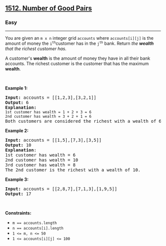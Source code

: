 ​<h2><a href="https://leetcode.com/problems/number-of-good-pairs/">1512. Number of Good Pairs</a></h2>
<h3>Easy</h3>
<hr>
<div>
  <p>
    You are given an <code>m x n</code> integer grid <code>accounts</code> where
    <code>accounts[i][j]</code> is the amount of money the
    <code
      >i&ZeroWidthSpace;&ZeroWidthSpace;&ZeroWidthSpace;&ZeroWidthSpace;&ZeroWidthSpace;<sup>&ZeroWidthSpace;&ZeroWidthSpace;&ZeroWidthSpace;&ZeroWidthSpace;&ZeroWidthSpace;&ZeroWidthSpace;th</sup>&ZeroWidthSpace;&ZeroWidthSpace;&ZeroWidthSpace;&ZeroWidthSpace;</code
    >
    customer has in the
    <code
      >j&ZeroWidthSpace;&ZeroWidthSpace;&ZeroWidthSpace;&ZeroWidthSpace;&ZeroWidthSpace;<sup
        >&ZeroWidthSpace;&ZeroWidthSpace;&ZeroWidthSpace;&ZeroWidthSpace;&ZeroWidthSpace;&ZeroWidthSpace;th</sup
      ></code
    >&ZeroWidthSpace;&ZeroWidthSpace;&ZeroWidthSpace;&ZeroWidthSpace; bank.
    Return<em> the <strong>wealth</strong> that the richest customer has.</em>
  </p>

  <p>
    A customer's <strong>wealth</strong> is the amount of money they have in all
    their bank accounts. The richest customer is the customer that has the
    maximum <strong>wealth</strong>.
  </p>

  <p>&nbsp;</p>
  <p><strong class="example">Example 1:</strong></p>

  <pre><strong>Input:</strong> accounts = [[1,2,3],[3,2,1]]
<strong>Output:</strong> 6
<strong>Explanation</strong><strong>:</strong>
<code>1st customer has wealth = 1 + 2 + 3 = 6
</code><code>2nd customer has wealth = 3 + 2 + 1 = 6
</code>Both customers are considered the richest with a wealth of 6 each, so return 6.
</pre>

  <p><strong class="example">Example 2:</strong></p>

  <pre><strong>Input:</strong> accounts = [[1,5],[7,3],[3,5]]
<strong>Output:</strong> 10
<strong>Explanation</strong>: 
1st customer has wealth = 6
2nd customer has wealth = 10 
3rd customer has wealth = 8
The 2nd customer is the richest with a wealth of 10.</pre>

  <p><strong class="example">Example 3:</strong></p>

  <pre><strong>Input:</strong> accounts = [[2,8,7],[7,1,3],[1,9,5]]
<strong>Output:</strong> 17
</pre>

  <p>&nbsp;</p>
  <p><strong>Constraints:</strong></p>

  <ul>
    <li><code>m ==&nbsp;accounts.length</code></li>
    <li><code>n ==&nbsp;accounts[i].length</code></li>
    <li><code>1 &lt;= m, n &lt;= 50</code></li>
    <li><code>1 &lt;= accounts[i][j] &lt;= 100</code></li>
  </ul>
</div>
